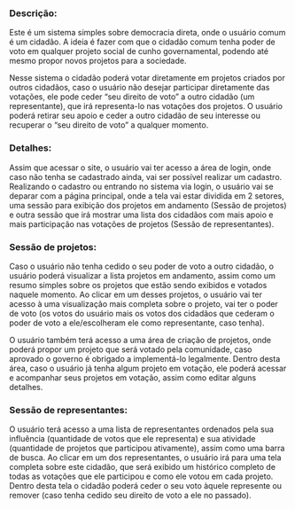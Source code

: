 <h3>Descrição:</h3>
<p>Este é um sistema simples sobre democracia direta, onde o usuário comum é um cidadão. A ideia é fazer com que o cidadão comum tenha poder de voto em qualquer projeto social de cunho governamental, podendo até mesmo propor novos projetos para a sociedade.</p>

<p>Nesse sistema o cidadão poderá votar diretamente em projetos criados por outros cidadãos, caso o usuário não desejar participar diretamente das votações, ele pode ceder “seu direito de voto” a outro cidadão (um representante), que irá representa-lo nas votações dos projetos. O usuário poderá retirar seu apoio e ceder a outro cidadão de seu interesse ou recuperar o “seu direito de voto” a qualquer momento.</p>

<h3>Detalhes:</h3>
<p>Assim que acessar o site, o usuário vai ter acesso a área de login, onde caso não tenha se cadastrado ainda, vai ser possível realizar um cadastro. Realizando o cadastro ou entrando no sistema via login, o usuário vai se deparar com a página principal, onde a tela vai estar dividida em 2 setores, uma sessão para exibição dos projetos em andamento (Sessão de projetos) e outra sessão que irá mostrar uma lista dos cidadãos com mais apoio e mais participação nas votações de projetos (Sessão de representantes).</p>

<h3>Sessão de projetos:</h3>
<p>Caso o usuário não tenha cedido o seu poder de voto a outro cidadão, o usuário poderá visualizar a lista projetos em andamento, assim como um resumo simples sobre os projetos que estão sendo exibidos e votados naquele momento. Ao clicar em um desses projetos, o usuário vai ter acesso à uma visualização mais completa sobre o projeto, vai ter o poder de voto (os votos do usuário mais os votos dos cidadãos que cederam o poder de voto a ele/escolheram ele como representante, caso tenha).</p>
<p>O usuário também terá acesso a uma área de criação de projetos, onde poderá propor um projeto que será votado pela comunidade, caso aprovado o governo é obrigado a implementá-lo legalmente. Dentro desta área, caso o usuário já tenha algum projeto em votação, ele poderá acessar e acompanhar seus projetos em votação, assim como editar alguns detalhes.</p>

<h3>Sessão de representantes:</h3>
<p>O usuário terá acesso a uma lista de representantes ordenados pela sua influência (quantidade de votos que ele representa) e sua atividade (quantidade de projetos que participou ativamente), assim como uma barra de busca. Ao clicar em um dos representantes, o usuário irá para uma tela completa sobre este cidadão, que será exibido um histórico completo de todas as votações que ele participou e como ele votou em cada projeto. Dentro desta tela o cidadão poderá ceder o seu voto àquele represente ou remover (caso tenha cedido seu direito de voto a ele no passado).</p>

